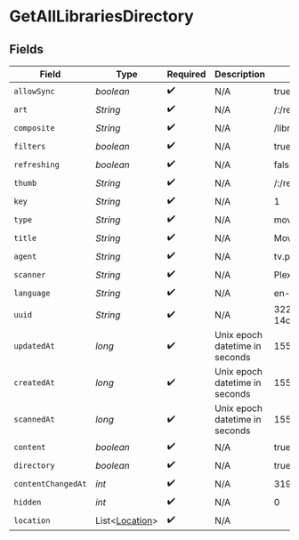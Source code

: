 # GetAllLibrariesDirectory


## Fields

| Field                                                 | Type                                                  | Required                                              | Description                                           | Example                                               |
| ----------------------------------------------------- | ----------------------------------------------------- | ----------------------------------------------------- | ----------------------------------------------------- | ----------------------------------------------------- |
| `allowSync`                                           | *boolean*                                             | :heavy_check_mark:                                    | N/A                                                   | true                                                  |
| `art`                                                 | *String*                                              | :heavy_check_mark:                                    | N/A                                                   | /:/resources/movie-fanart.jpg                         |
| `composite`                                           | *String*                                              | :heavy_check_mark:                                    | N/A                                                   | /library/sections/1/composite/1705615584              |
| `filters`                                             | *boolean*                                             | :heavy_check_mark:                                    | N/A                                                   | true                                                  |
| `refreshing`                                          | *boolean*                                             | :heavy_check_mark:                                    | N/A                                                   | false                                                 |
| `thumb`                                               | *String*                                              | :heavy_check_mark:                                    | N/A                                                   | /:/resources/movie.png                                |
| `key`                                                 | *String*                                              | :heavy_check_mark:                                    | N/A                                                   | 1                                                     |
| `type`                                                | *String*                                              | :heavy_check_mark:                                    | N/A                                                   | movie                                                 |
| `title`                                               | *String*                                              | :heavy_check_mark:                                    | N/A                                                   | Movies                                                |
| `agent`                                               | *String*                                              | :heavy_check_mark:                                    | N/A                                                   | tv.plex.agents.movie                                  |
| `scanner`                                             | *String*                                              | :heavy_check_mark:                                    | N/A                                                   | Plex Movie                                            |
| `language`                                            | *String*                                              | :heavy_check_mark:                                    | N/A                                                   | en-US                                                 |
| `uuid`                                                | *String*                                              | :heavy_check_mark:                                    | N/A                                                   | 322a231a-b7f7-49f5-920f-14c61199cd30                  |
| `updatedAt`                                           | *long*                                                | :heavy_check_mark:                                    | Unix epoch datetime in seconds                        | 1556281940                                            |
| `createdAt`                                           | *long*                                                | :heavy_check_mark:                                    | Unix epoch datetime in seconds                        | 1556281940                                            |
| `scannedAt`                                           | *long*                                                | :heavy_check_mark:                                    | Unix epoch datetime in seconds                        | 1556281940                                            |
| `content`                                             | *boolean*                                             | :heavy_check_mark:                                    | N/A                                                   | true                                                  |
| `directory`                                           | *boolean*                                             | :heavy_check_mark:                                    | N/A                                                   | true                                                  |
| `contentChangedAt`                                    | *int*                                                 | :heavy_check_mark:                                    | N/A                                                   | 3192854                                               |
| `hidden`                                              | *int*                                                 | :heavy_check_mark:                                    | N/A                                                   | 0                                                     |
| `location`                                            | List<[Location](../../models/operations/Location.md)> | :heavy_check_mark:                                    | N/A                                                   |                                                       |